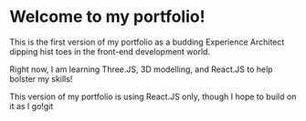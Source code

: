 # Welcome to my portfolio!
This is the first version of my portfolio as a budding Experience Architect dipping hist toes in the front-end development world.

Right now, I am learning Three.JS, 3D modelling, and React.JS to help bolster my skills!

This version of my portfolio is using React.JS only, though I hope to build on it as I go!git 
